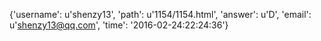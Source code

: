 {'username': u'shenzy13', 'path': u'1154/1154.html', 'answer': u'D', 'email': u'shenzy13@qq.com', 'time': '2016-02-24:22:24:36'}